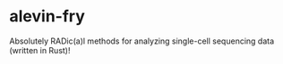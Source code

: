 # alevin-fry

Absolutely RADic(a)l methods for analyzing single-cell sequencing data (written in Rust)!
